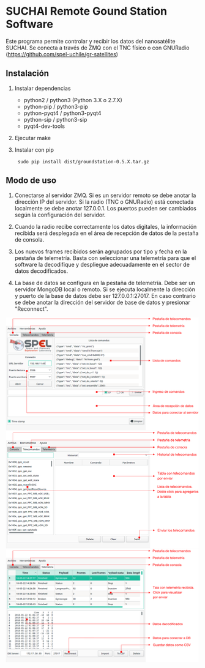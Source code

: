 # SUCHAI Remote Gound Station Software

Este programa permite controlar y recibir los datos del nanosatélite SUCHAI.
Se conecta a través de ZMQ con el TNC físico o con GNURadio (https://github.com/spel-uchile/gr-satellites)

## Instalación

1. Instalar dependencias
    - python2 / python3 (Python 3.X o 2.7.X)
    - python-pip / python3-pip
    - python-pyqt4 / python3-pyqt4
    - python-sip / python3-sip
    - pyqt4-dev-tools
    
2. Ejecutar make

3. Instalar con pip

        sudo pip install dist/groundstation-0.5.X.tar.gz

## Modo de uso

1. Conectarse al servidor ZMQ. Si es un servidor remoto se debe anotar la 
dirección IP del servidor. Si la radio (TNC o GNURadio) está conectada localmente
se debe anotar 127.0.0.1. Los puertos pueden ser cambiados según la configuración
del servidor.

2. Cuando la radio recibe correctamente los datos digitales, la información 
recibida será desplegada en el área de recepción de datos de la pestaña de consola.

3. Los nuevos frames recibidos serán agrupados por tipo y fecha en la pestaña de
telemetría. Basta con seleccionar una telemetría para que el software la decodifique
y despliegue adecuadamente en el sector de datos decodificados.

4. La base de datos se configura en la pestaña de telemetría. Debe ser un servidor
MongoDB local o remoto. Si se ejecuta localmente la dirección y puerto de la base
de datos debe ser 127.0.0.1:27017. En caso contrario se debe anotar la dirección
del servidor de base de datos y presionar "Reconnect".

![Consola](forms/tab_consola_info.png)
![Telecomandos](forms/tab_telecomandos_info.png)
![Telemetría](forms/tab_telemetria_info.png)
